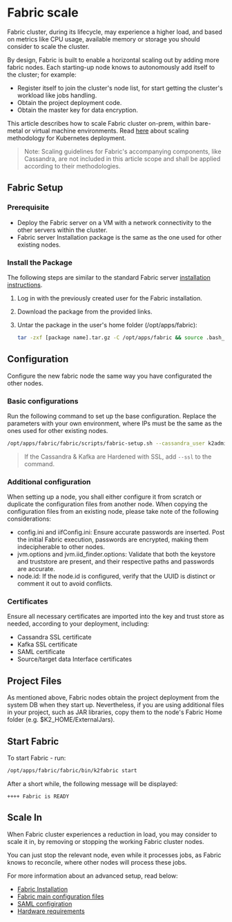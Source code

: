 # Fabric scale
Fabric cluster, during its lifecycle, may experience a higher load, and based on metrics like CPU usage, available memory or storage you should consider to scale the cluster. 

By design, Fabric is built to enable a horizontal scaling out by adding more fabric nodes. Each starting-up node knows to autonomously add itself to the cluster; for example:

* Register itself to join the cluster's node list, for start getting the cluster's workload like jobs handling.
* Obtain the project deployment code.
* Obtain the master key for data encryption.

This article describes how to scale Fabric cluster on-prem, within bare-metal or virtual machine environments. Read [here]() about scaling methodology for Kubernetes deployment.

> Note: Scaling guidelines for Fabric's accompanying components, like Cassandra, are not included in this article scope and shall be applied according to their methodologies.



## Fabric Setup 

### Prerequisite

* Deploy the Fabric server on a VM with a network connectivity to the other servers within the cluster.
* Fabric server Installation package is the same as the one used for other existing nodes.

### Install the Package 

The following steps are similar to the standard Fabric server [installation instructions](/articles/98_maintenance_and_operational/Installations/Linux/02_Fabric_7.x.x_Setup.md).

1. Log in with the previously created user for the Fabric installation.
2. Download the package from the provided links.
3. Untar the package in the user's home folder (/opt/apps/fabric):

    ~~~bash
    tar -zxf [package name].tar.gz -C /opt/apps/fabric && source .bash_profile
    ~~~

## Configuration
Configure the new fabric node the same way you have configurated the other nodes.

### Basic configurations
Run the following command to set up the base configuration. Replace the parameters with your own environment, where IPs must be the same as the ones used for other existing nodes.

~~~bash
/opt/apps/fabric/fabric/scripts/fabric-setup.sh --cassandra_user k2admin --cassandra_password changeit --cassandra_ips 10.0.0.1,10.0.0.2,10.0.0.3  --kafka_ips 10.0.0.4,10.0.0.5,10.0.0.6 
~~~

> If the Cassandra & Kafka are Hardened with SSL, add  `--ssl` to the command.

### Additional configuration

When setting up a node, you shall either configure it from scratch or duplicate the configuration files from another node. When copying the configuration files from an existing node, please take note of the following considerations:
* config.ini and iifConfig.ini: Ensure accurate passwords are inserted. Post the initial Fabric execution, passwords are encrypted, making them indecipherable to other nodes.
* jvm.options and jvm.iid_finder.options: Validate that both the keystore and truststore are present, and their respective paths and passwords are accurate.
* node.id: If the node.id is configured, verify that the UUID is distinct or comment it out to avoid conflicts.


### Certificates
Ensure all necessary certificates are imported into the key and trust store as needed, according to your deployment, including:
* Cassandra SSL certificate
* Kafka SSL certificate
* SAML certificate
* Source/target data Interface certificates

## Project Files

As mentioned above, Fabric nodes obtain the project deployment from the system DB when they start up. Nevertheless, if you are using additional files in your project, such as JAR libraries, copy them to the node's Fabric Home folder (e.g. $K2_HOME/ExternalJars).

## Start Fabric

To start Fabric - run:
~~~bash
/opt/apps/fabric/fabric/bin/k2fabric start
~~~

After a short while, the following message will be displayed: 
~~~
++++ Fabric is READY
~~~



## Scale In

When Fabric cluster experiences a reduction in load, you may consider to scale it in, by removing or stopping the working Fabric cluster nodes.

You can just stop the relevant node, even while it processes jobs, as Fabric knows to reconcile, where other nodes will process these jobs.



For more information about an advanced setup, read below:

<ul>
   <li><a href="/articles/98_maintenance_and_operational/Installations/Linux/02_Fabric_7.x.x_Setup.md">Fabric Installation</a></li>
   <li><a href="/articles/02_fabric_architecture/05_fabric_main_configuration_files.md">Fabric main configuration files</a></li>
   <li><a href="/articles/26_fabric_security/13_user_IAM_configiration.md">SAML configiration</a></li>
   <li><a href="/articles/98_maintenance_and_operational/Hardware/2_All_Environments/03_hardware_req_for_prod.md">Hardware requirements</a></li>
</ul>
